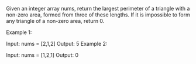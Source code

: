 Given an integer array nums, return the largest perimeter of a triangle with a non-zero area, formed from three of these lengths. If it is impossible to form any triangle of a non-zero area, return 0.



Example 1:

Input: nums = [2,1,2]
Output: 5
Example 2:

Input: nums = [1,2,1]
Output: 0
